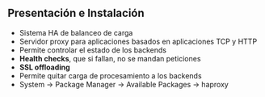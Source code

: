 ## Presentación e Instalación

- Sistema HA de balanceo de carga
- Servidor proxy para aplicaciones basados en aplicaciones TCP y HTTP
- Permite controlar el estado de los backends
 - **Health checks**, que si fallan, no se mandan peticiones
- **SSL offloading**
 - Permite quitar carga de procesamiento a los backends
- System → Package Manager → Available Packages → haproxy
